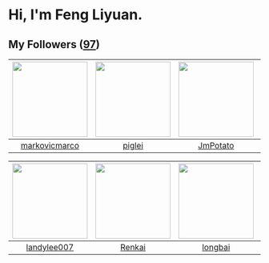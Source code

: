 # Hi, I'm Feng Liyuan.

## My Followers ([97](https://github.com/SunRunAway?tab=followers))

| <img src="https://avatars.githubusercontent.com/u/52882128?v=4" width="150" height="150" /> | <img src="https://avatars.githubusercontent.com/u/731266?v=4" width="150" height="150" /> | <img src="https://avatars.githubusercontent.com/u/1446531?v=4" width="150" height="150" /> | <img src="https://avatars.githubusercontent.com/u/1907938?v=4" width="150" height="150" /> |
| :-----------------------------------------------------------------------------------------: | :---------------------------------------------------------------------------------------: | :----------------------------------------------------------------------------------------: | :----------------------------------------------------------------------------------------: |
|                      [markovicmarco](https://github.com/markovicmarco)                      |                            [piglei](https://github.com/piglei)                            |                           [JmPotato](https://github.com/JmPotato)                          |                             [pingyu](https://github.com/pingyu)                            |

| <img src="https://avatars.githubusercontent.com/u/8664695?v=4" width="150" height="150" /> | <img src="https://avatars.githubusercontent.com/u/3381789?v=4" width="150" height="150" /> | <img src="https://avatars.githubusercontent.com/u/1204301?v=4" width="150" height="150" /> | <img src="https://avatars.githubusercontent.com/u/3069493?v=4" width="150" height="150" /> |
| :----------------------------------------------------------------------------------------: | :----------------------------------------------------------------------------------------: | :----------------------------------------------------------------------------------------: | :----------------------------------------------------------------------------------------: |
|                        [landylee007](https://github.com/landylee007)                       |                             [Renkai](https://github.com/Renkai)                            |                            [longbai](https://github.com/longbai)                           |                             [hkjang](https://github.com/hkjang)                            |